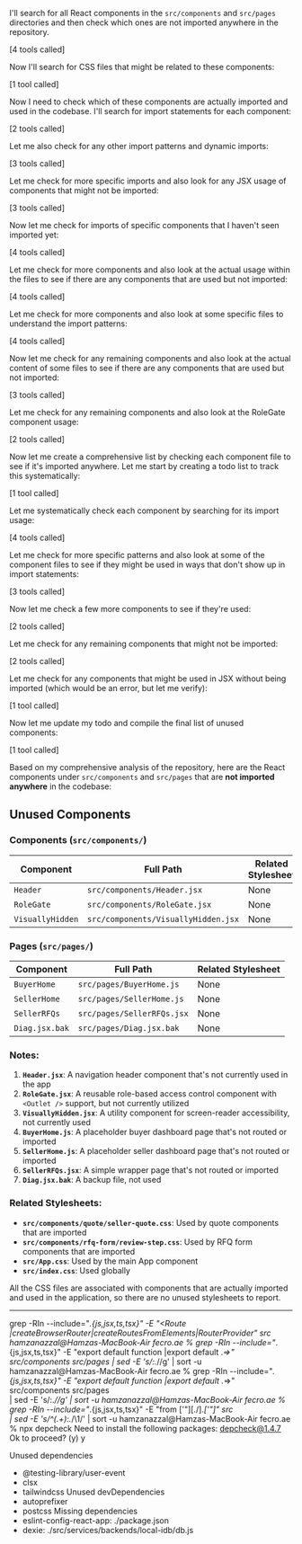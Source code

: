 I'll search for all React components in the `src/components` and `src/pages` directories and then check which ones are not imported anywhere in the repository.


[4 tools called]

Now I'll search for CSS files that might be related to these components:


[1 tool called]

Now I need to check which of these components are actually imported and used in the codebase. I'll search for import statements for each component:


[2 tools called]

Let me also check for any other import patterns and dynamic imports:


[3 tools called]

Let me check for more specific imports and also look for any JSX usage of components that might not be imported:


[3 tools called]

Now let me check for imports of specific components that I haven't seen imported yet:


[4 tools called]

Let me check for more components and also look at the actual usage within the files to see if there are any components that are used but not imported:


[4 tools called]

Let me check for more components and also look at some specific files to understand the import patterns:


[4 tools called]

Now let me check for any remaining components and also look at the actual content of some files to see if there are any components that are used but not imported:


[3 tools called]

Let me check for any remaining components and also look at the RoleGate component usage:


[2 tools called]

Now let me create a comprehensive list by checking each component file to see if it's imported anywhere. Let me start by creating a todo list to track this systematically:


[1 tool called]

Let me systematically check each component by searching for its import usage:


[4 tools called]

Let me check for more specific patterns and also look at some of the component files to see if they might be used in ways that don't show up in import statements:


[3 tools called]

Now let me check a few more components to see if they're used:


[2 tools called]

Let me check for any remaining components that might not be imported:


[2 tools called]

Let me check for any components that might be used in JSX without being imported (which would be an error, but let me verify):


[1 tool called]

Now let me update my todo and compile the final list of unused components:


[1 tool called]

Based on my comprehensive analysis of the repository, here are the React components under `src/components` and `src/pages` that are **not imported anywhere** in the codebase:

## Unused Components

### Components (`src/components/`)

| Component | Full Path | Related Stylesheet |
|-----------|-----------|-------------------|
| `Header` | `src/components/Header.jsx` | None |
| `RoleGate` | `src/components/RoleGate.jsx` | None |
| `VisuallyHidden` | `src/components/VisuallyHidden.jsx` | None |

### Pages (`src/pages/`)

| Component | Full Path | Related Stylesheet |
|-----------|-----------|-------------------|
| `BuyerHome` | `src/pages/BuyerHome.js` | None |
| `SellerHome` | `src/pages/SellerHome.js` | None |
| `SellerRFQs` | `src/pages/SellerRFQs.jsx` | None |
| `Diag.jsx.bak` | `src/pages/Diag.jsx.bak` | None |

### Notes:

1. **`Header.jsx`**: A navigation header component that's not currently used in the app
2. **`RoleGate.jsx`**: A reusable role-based access control component with `<Outlet />` support, but not currently utilized
3. **`VisuallyHidden.jsx`**: A utility component for screen-reader accessibility, not currently used
4. **`BuyerHome.js`**: A placeholder buyer dashboard page that's not routed or imported
5. **`SellerHome.js`**: A placeholder seller dashboard page that's not routed or imported  
6. **`SellerRFQs.jsx`**: A simple wrapper page that's not routed or imported
7. **`Diag.jsx.bak`**: A backup file, not used

### Related Stylesheets:
- **`src/components/quote/seller-quote.css`**: Used by quote components that are imported
- **`src/components/rfq-form/review-step.css`**: Used by RFQ form components that are imported
- **`src/App.css`**: Used by the main App component
- **`src/index.css`**: Used globally

All the CSS files are associated with components that are actually imported and used in the application, so there are no unused stylesheets to report.






*******************************************


grep -RIn --include="*.{js,jsx,ts,tsx}" -E "<Route |createBrowserRouter|createRoutesFromElements|RouterProvider" src
hamzanazzal@Hamzas-MacBook-Air fecro.ae % grep -RIn --include="*.{js,jsx,ts,tsx}" -E "export default function |export default .*=>" src/components src/pages | sed -E 's/:.*//g' | sort -u
hamzanazzal@Hamzas-MacBook-Air fecro.ae % grep -RIn --include="*.{js,jsx,ts,tsx}" -E "export default function |export default .*=>" src/components src/pages \
| sed -E 's/:.*//g' | sort -u
hamzanazzal@Hamzas-MacBook-Air fecro.ae % grep -RIn --include="*.{js,jsx,ts,tsx}" -E "from ['\"][./].*['\"]" src \
| sed -E 's/^(.+):.*/\1/' | sort -u
hamzanazzal@Hamzas-MacBook-Air fecro.ae % npx depcheck
Need to install the following packages:
depcheck@1.4.7
Ok to proceed? (y) y

Unused dependencies
* @testing-library/user-event
* clsx
* tailwindcss
Unused devDependencies
* autoprefixer
* postcss
Missing dependencies
* eslint-config-react-app: ./package.json
* dexie: ./src/services/backends/local-idb/db.js





